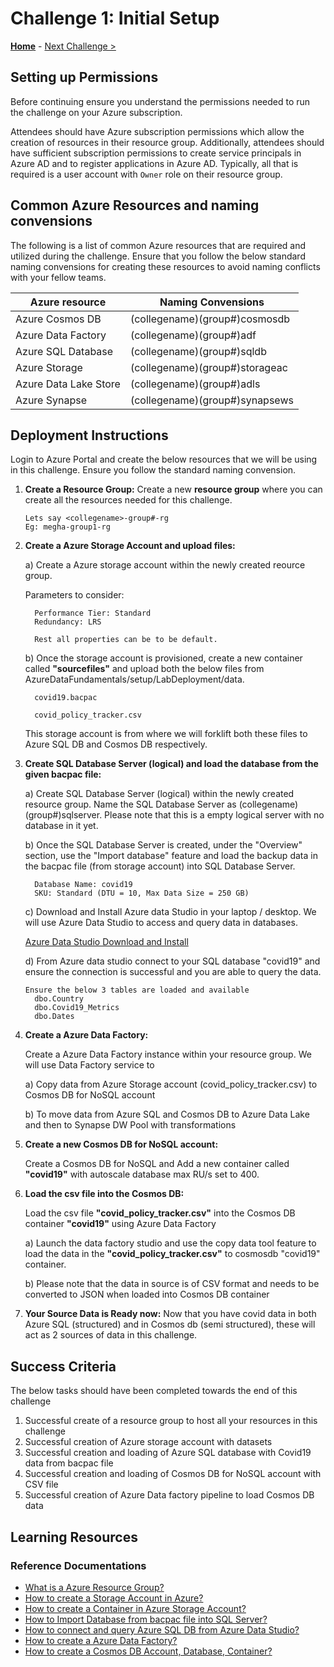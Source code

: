 # Challenge 1: Initial Setup

**[Home](../README.md)** - [Next Challenge >](./01-Background.md)

## Setting up Permissions 

Before continuing ensure you understand the permissions needed to run the challenge on your Azure subscription.

Attendees should have Azure subscription permissions which allow the creation of resources in their resource group. Additionally, attendees should have sufficient subscription permissions to create service principals in Azure AD and to register applications in Azure AD. Typically, all that is required is a user account with `Owner` role on their resource group.

## Common Azure Resources and naming convensions

The following is a list of common Azure resources that are required and utilized during the challenge. Ensure that you follow the below standard naming convensions for creating these resources to avoid naming conflicts with your fellow teams.

| Azure resource           | Naming Convensions |
| ------------------------ | --------------------------------------- |
| Azure Cosmos DB          | (collegename)(group#)cosmosdb           |
| Azure Data Factory       | (collegename)(group#)adf                |
| Azure SQL Database       | (collegename)(group#)sqldb              |
| Azure Storage            | (collegename)(group#)storageac          |
| Azure Data Lake Store    | (collegename)(group#)adls               |
| Azure Synapse            | (collegename)(group#)synapsews          |

## Deployment Instructions

   Login to Azure Portal and create the below resources that we will be using in this challenge. Ensure you follow the standard naming convension.
   
1. **Create a Resource Group:** Create a new **resource group** where you can create all the resources needed for this challenge. 

   ```
   Lets say <collegename>-group#-rg 
   Eg: megha-group1-rg
   ```

2. **Create a Azure Storage Account and upload files:**

   a) Create a Azure storage account within the newly created reource group. 
   
      Parameters to consider:
      
         Performance Tier: Standard
         Redundancy: LRS

         Rest all properties can be to be default.
      
   b) Once the storage account is provisioned, create a new container called **"sourcefiles"** and upload both the below files from AzureDataFundamentals/setup/LabDeployment/data.
   
         covid19.bacpac 
      
         covid_policy_tracker.csv

   This storage account is from where we will forklift both these files to Azure SQL DB and Cosmos DB respectively.
   
3. **Create SQL Database Server (logical) and load the database from the given bacpac file:** 

    a) Create SQL Database Server (logical) within the newly created resource group. Name the SQL Database Server as (collegename)(group#)sqlserver. Please note that this is a empty logical server with no database in it yet. 
    
    b) Once the SQL Database Server is created, under the "Overview" section, use the "Import database" feature and load the backup data in the bacpac file (from storage account) into SQL Database Server. 
    
         Database Name: covid19
         SKU: Standard (DTU = 10, Max Data Size = 250 GB)
              
    c) Download and Install Azure data Studio in your laptop / desktop. We will use Azure Data Studio to access and query data in databases.
    
    
    [Azure Data Studio Download and Install](https://learn.microsoft.com/en-us/sql/azure-data-studio/download-azure-data-studio?view=sql-server-ver16)
    
    
    d) From Azure data studio connect to your SQL database "covid19" and ensure the connection is successful and you are able to query the data.

    ```
    Ensure the below 3 tables are loaded and available 
      dbo.Country
      dbo.Covid19_Metrics
      dbo.Dates
    ```

4. **Create a Azure Data Factory:**

   Create a Azure Data Factory instance within your resource group. We will use Data Factory service to 
   
   a) Copy data from Azure Storage account (covid_policy_tracker.csv) to Cosmos DB for NoSQL account
   
   b) To move data from Azure SQL and Cosmos DB to Azure Data Lake and then to Synapse DW Pool with transformations

5. **Create a new Cosmos DB for NoSQL account:** 

   Create a Cosmos DB for NoSQL and Add a new container called **"covid19"** with autoscale database max RU/s set to 400. 

6. **Load the csv file into the Cosmos DB:**

   Load the csv file **"covid_policy_tracker.csv"** into the Cosmos DB container **"covid19"** using Azure Data Factory 

      a) Launch the data factory studio and use the copy data tool feature to load the data in the **"covid_policy_tracker.csv"** to cosmosdb "covid19" container. 
      
      b) Please note that the data in source is of CSV format and needs to be converted to JSON when loaded into Cosmos DB container
        
7. **Your Source Data is Ready now:** Now that you have covid data in both Azure SQL (structured) and in Cosmos db (semi structured), these will act as 2 sources of data in this challenge. 


## Success Criteria

   The below tasks should have been completed towards the end of this challenge
   
   1. Successful create of a resource group to host all your resources in this challenge
   2. Successful creation of Azure storage account with datasets 
   3. Successful creation and loading of Azure SQL database with Covid19 data from bacpac file
   4. Successful creation and loading of Cosmos DB for NoSQL account with CSV file
   5. Successful creation of Azure Data factory pipeline to load Cosmos DB data
   
## Learning Resources

### Reference Documentations

- [What is a Azure Resource Group?](https://learn.microsoft.com/en-us/azure/azure-resource-manager/management/manage-resource-groups-portal#what-is-a-resource-group)
- [How to create a Storage Account in Azure?](https://learn.microsoft.com/en-us/azure/storage/common/storage-account-create?tabs=azure-portal)
- [How to create a Container in Azure Storage Account?](https://learn.microsoft.com/en-us/azure/storage/blobs/blob-containers-portal)
- [How to Import Database from bacpac file into SQL Server?](https://learn.microsoft.com/en-us/azure/azure-sql/database/database-import?view=azuresql&tabs=azure-powershell#using-azure-portal)
- [How to connect and query Azure SQL DB from Azure Data Studio?](https://learn.microsoft.com/en-us/sql/azure-data-studio/quickstart-sql-database?view=sql-server-ver16)
- [How to create a Azure Data Factory?](https://learn.microsoft.com/en-us/azure/data-factory/quickstart-create-data-factory)
- [How to create a Cosmos DB Account, Database, Container?](https://learn.microsoft.com/en-us/azure/cosmos-db/nosql/quickstart-portal)
